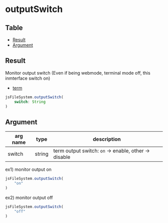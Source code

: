 # outputSwitch

Table
-----------------

* [Result](#result)
* [Argument](#argument)


## Result

Monitor output switch
(Even if being webmode, terminal mode off, this inmterface switch on)

- [term](https://github.com/puutaro/CommandClick/blob/master/USAGE.md#select-term)


```js.js
jsFileSystem.outputSwitch(
	switch: String
)
```

## Argument

| arg name | type | description |
| -------- | -------- | -------- |
| switch | string | term output switch: `on` -> enable, other -> disable  |


ex1) monitor output on

```js.js
jsFileSystem.outputSwitch(
	"on"
)
```

ex2) monitor output off

```js.js
jsFileSystem.outputSwitch(
	"off"
)
```

